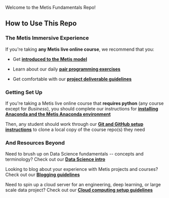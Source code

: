 Welcome to the Metis Fundamentals Repo!

## How to Use This Repo

### The Metis Immersive Experience

If you're taking **any Metis live online course**, we recommend that you:

  - Get [**introduced to the Metis model**](./metis_intro)

  - Learn about our daily [**pair programming exercises**](./pair_programming_guidelines)

  - Get comfortable with our [**project deliverable guidelines**](./project_deliverable_templates)

### Getting Set Up

If you're taking a Metis live online course that **requires python** (any course except for *Business*),
you should complete our instructions for [**installing Anaconda and the Metis Anaconda environment**](./anaconda_and_metis_env)

Then, any student should work through our [**Git and GitHub setup instructions**](./git_and_github) to clone
a local copy of the course repo(s) they need

### And Resources Beyond

Need to brush up on Data Science fundamentals -- concepts and terminology? 
Check out our [**Data Science intro**](./data_science_intro)

Looking to blog about your experience with Metis projects and courses?
Check out our [**Blogging guidelines**](./blog_guidelines)

Need to spin up a cloud server for an engineering, deep learning, 
or large scale data project? 
Check out our [**Cloud computing setup guidelines**](./cloud_computing)
